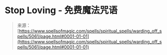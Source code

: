 <!--yml

category: 未分类

date: 2024-06-12 18:39:03

-->

# Stop Loving - 免费魔法咒语

> 来源：[https://www.spellsofmagic.com/spells/spiritual_spells/warding_off_spells/5061/page.html#0001-01-01](https://www.spellsofmagic.com/spells/spiritual_spells/warding_off_spells/5061/page.html#0001-01-01)
